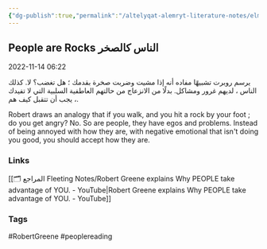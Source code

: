 ```yaml
---
{"dg-publish":true,"permalink":"/altelyqat-alemryt-literature-notes/elm-alnfs-psychology/people-are-rocks-alnas-kalskhr/"}
---
```


## People are Rocks الناس كالصخر

2022-11-14 06:22

يرسم روبرت تشبيهًا مفاده أنه إذا مشيت وضربت صخرة بقدمك ؛ هل تغضب؟ لا. كذلك الناس ، لديهم غرور ومشاكل. بدلًا من الانزعاج من حالتهم العاطفية السلبية التي لا تفيدك ، يجب أن تتقبل كيف هم.

Robert draws an analogy that if you walk, and you hit a rock by your foot ; do you get angry? No. So are people, they have egos and problems. Instead of being annoyed with how they are, with negative emotional that isn't doing you good, you should accept how they are.

### Links 
[[🗂️ المراجع Fleeting Notes/Robert Greene explains Why PEOPLE take advantage of YOU. - YouTube\|Robert Greene explains Why PEOPLE take advantage of YOU. - YouTube]]

### Tags
#RobertGreene #peoplereading 
